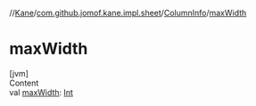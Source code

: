 //[Kane](../../index.md)/[com.github.jomof.kane.impl.sheet](../index.md)/[ColumnInfo](index.md)/[maxWidth](max-width.md)



# maxWidth  
[jvm]  
Content  
val [maxWidth](max-width.md): [Int](https://kotlinlang.org/api/latest/jvm/stdlib/kotlin/-int/index.html)  



